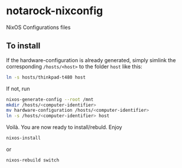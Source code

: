 # notarock-nixconfig
NixOS Configurations files

## To install

If the hardware-configuration is already generated, simply simlink the corresponding `/hosts/<host>` to the folder `host` like this:

``` sh
ln -s hosts/thinkpad-t480 host
```

If not, run 

``` sh
nixos-generate-config --root /mnt
mkdir /hosts/<computer-identifier>
mv hardware-configuration /hosts/<computer-identifier>
ln -s /hosts/<computer-identifier> host
```

Voilà. You are now ready to install/rebuld. Enjoy

``` sh
nixos-install
```

or

``` sh
nixos-rebuild switch
```

